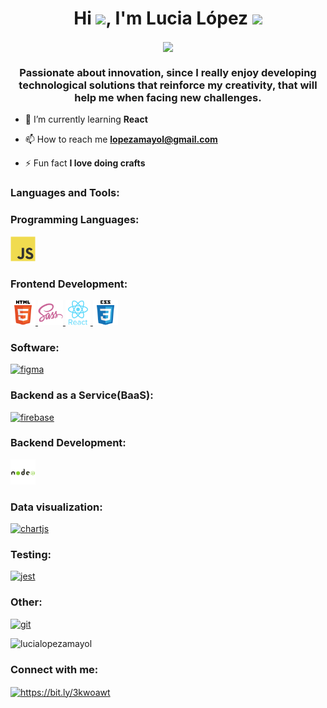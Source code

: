 <h1 align="center">Hi <img src="https://media.giphy.com/media/hvRJCLFzcasrR4ia7z/giphy.gif" width="25px">, I'm Lucia López <img src="https://media.giphy.com/media/WUlplcMpOCEmTGBtBW/giphy.gif" width="30"></h1> 

<p align="center">
<img align='center' src="https://media.giphy.com/media/ieyl9zmCjO4b4t6qoY/giphy.gif" width="230">
</p>

<h3 align="center"> Passionate about innovation, since I really enjoy developing technological solutions that reinforce my creativity, that will help me when facing new challenges.</h3>

- 🌱 I’m currently learning **React**

- 📫 How to reach me **lopezamayol@gmail.com**

- ⚡ Fun fact **I love doing crafts**

<h3 align="left">Languages and Tools:</h3>
<p align="left">
    <h3 align="left">Programming Languages:</h3> 
    <a href="https://developer.mozilla.org/en-US/docs/Web/JavaScript" target="_blank" rel="noreferrer"> <img src="https://raw.githubusercontent.com/devicons/devicon/master/icons/javascript/javascript-original.svg" alt="javascript" width="40" height="40"/> </a>  
</p>

<p align="left">
    <h3 align="left">Frontend Development:</h3>
    <a href="https://www.w3.org/html/" target="_blank" rel="noreferrer"> <img src="https://raw.githubusercontent.com/devicons/devicon/master/icons/html5/html5-original-wordmark.svg" alt="html5" width="40" height="40"/> </a> 
    <a href="https://sass-lang.com" target="_blank" rel="noreferrer"> <img src="https://raw.githubusercontent.com/devicons/devicon/master/icons/sass/sass-original.svg" alt="sass" width="40" height="40"/> </a> 
    <a href="https://reactjs.org/" target="_blank" rel="noreferrer"> <img src="https://raw.githubusercontent.com/devicons/devicon/master/icons/react/react-original-wordmark.svg" alt="react" width="40" height="40"/> </a> 
    <a href="https://www.w3schools.com/css/" target="_blank" rel="noreferrer"> <img src="https://raw.githubusercontent.com/devicons/devicon/master/icons/css3/css3-original-wordmark.svg" alt="css3" width="40" height="40"/> </a> 
</p>
    
<p align="left"> 
    <h3 align="left">Software:</h3>
    <a href="https://www.figma.com/" target="_blank" rel="noreferrer"> <img src="https://www.vectorlogo.zone/logos/figma/figma-icon.svg" alt="figma" width="40" height="40"/> </a> 
</p>

<p align="left"> 
    <h3 align="left">Backend as a Service(BaaS):</h3>
    <a href="https://firebase.google.com/" target="_blank" rel="noreferrer"> <img src="https://www.vectorlogo.zone/logos/firebase/firebase-icon.svg" alt="firebase" width="40" height="40"/> </a> 
</p>

<p align="left">
    <h3 align="left">Backend Development:</h3>
    <a href="https://nodejs.org" target="_blank" rel="noreferrer"> <img src="https://raw.githubusercontent.com/devicons/devicon/master/icons/nodejs/nodejs-original-wordmark.svg" alt="nodejs" width="40" height="40"/> </a> 
</p>

<p align="left">
    <h3 align="left">Data visualization:</h3> 
    <a href="https://www.chartjs.org" target="_blank" rel="noreferrer"> <img src="https://www.chartjs.org/media/logo-title.svg" alt="chartjs" width="40" height="40"/> </a>
</p>

<p align="left">
    <h3 align="left">Testing:</h3>
    <a href="https://jestjs.io" target="_blank" rel="noreferrer"> <img src="https://www.vectorlogo.zone/logos/jestjsio/jestjsio-icon.svg" alt="jest" width="40" height="40"/> </a> 
</p>

<p align="left"> 
    <h3 align="left">Other:</h3>
    <a href="https://git-scm.com/" target="_blank" rel="noreferrer"> <img src="https://www.vectorlogo.zone/logos/git-scm/git-scm-icon.svg" alt="git" width="40" height="40"/> </a> 
</p>


<p align="left"> <img src="https://github-readme-stats.vercel.app/api?username=lucialopezamayol&show_icons=true&theme=gotham" alt="lucialopezamayol" />

<h3 align="left">Connect with me:</h3>
<p align="left">
<a href="https://linkedin.com/in/https://bit.ly/3kwoawt" target="blank"><img align="center" src="https://raw.githubusercontent.com/rahuldkjain/github-profile-readme-generator/master/src/images/icons/Social/linked-in-alt.svg" alt="https://bit.ly/3kwoawt" height="30" width="40" /></a>
</p>